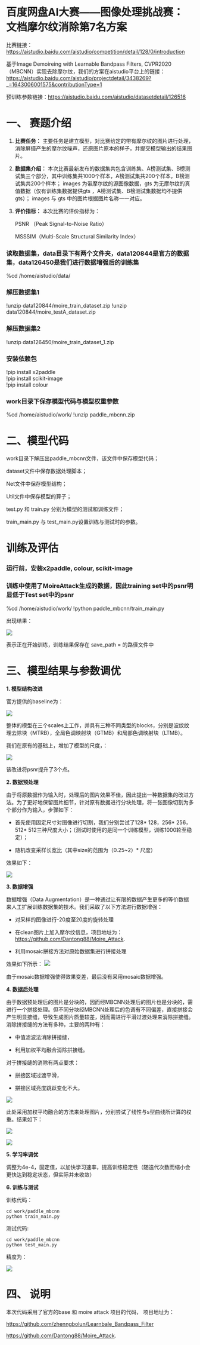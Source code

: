 # 百度网盘AI大赛——图像处理挑战赛：文档摩尔纹消除第7名方案

比赛链接：https://aistudio.baidu.com/aistudio/competition/detail/128/0/introduction

基于Image Demoireing with Learnable Bandpass Filters, CVPR2020（MBCNN）实现去除摩尔纹，我们的方案在aistudio平台上的链接：https://aistudio.baidu.com/aistudio/projectdetail/3438269?_=1643006001575&contributionType=1

预训练参数链接：https://aistudio.baidu.com/aistudio/datasetdetail/126516

# **一、 赛题介绍**

1. **比赛任务**： 主要任务是建立模型，对比赛给定的带有摩尔纹的图片进行处理，消除屏摄产生的摩尔纹噪声，还原图片原本的样子，并提交模型输出的结果图片。

2. **数据集介绍：** 本次比赛最新发布的数据集共包含训练集、A榜测试集、B榜测试集三个部分，其中训练集共1000个样本，A榜测试集共200个样本，B榜测试集共200个样本； images 为带摩尔纹的源图像数据，gts 为无摩尔纹的真值数据（仅有训练集数据提供gts ，A榜测试集、B榜测试集数据均不提供gts）； images 与 gts 中的图片根据图片名称一一对应。

3. **评价指标：** 本次比赛的评价指标为：

    PSNR （Peak Signal-to-Noise Ratio）

    MSSSIM（Multi-Scale Structural Similarity Index）


### 读取数据集，data目录下有两个文件夹，data120844是官方的数据集，data126450是我们进行数据增强后的训练集
%cd /home/aistudio/data/
### 解压数据集1
!unzip data120844/moire_train_dataset.zip
!unzip data120844/moire_testA_dataset.zip
### 解压数据集2
!unzip data126450/moire_train_dataset_1.zip


### 安装依赖包
!pip install x2paddle  
!pip install scikit-image  
!pip install colour


### work目录下保存模型代码与模型权重参数
%cd /home/aistudio/work/
!unzip paddle_mbcnn.zip


# 二、模型代码

work目录下解压出paddle_mbcnn文件，该文件中保存模型代码；

dataset文件中保存数据处理脚本；

Net文件中保存模型结构；

Util文件中保存模型的算子；

test.py 和 train.py 分别为模型的测试和训练文件；

train_main.py 与 test_main.py设置训练与测试时的参数。






# 训练及评估
### 运行前，安装x2paddle, colour, scikit-image
### 训练中使用了MoireAttack生成的数据，因此training set中的psnr明显低于Test set中的psnr
%cd /home/aistudio/work/
!python paddle_mbcnn/train_main.py





出现结果：

![](https://ai-studio-static-online.cdn.bcebos.com/d358b5da9d6740eda10a9ff967a3bdb0aa726a28f9994e908cc7fc7063d52368)


表示正在开始训练，训练结果保存在 save_path = 的路径文件中




# 三、模型结果与参数调优




**1. 模型结构改进**

官方提供的baseline为：

![](https://ai-studio-static-online.cdn.bcebos.com/cd3cf74d472e4b169f7084754aed1314dfe31eaa6f8d42c6a77ef78a119a13d7)


整体的模型在三个scales上工作，并具有三种不同类型的blocks，分别是波纹纹理去除块（MTRB），全局色调映射块（GTMB）和局部色调映射块（LTMB）。

我们在原有的基础上，增加了模型的尺度，：

![](https://ai-studio-static-online.cdn.bcebos.com/1e70315091df42a89c7b33131584463f50be6e70b3dc4efcae54a771f60ba1dd)


该改进将psnr提升了3个点。






**2. 数据预处理**

由于将原数据作为输入时，处理后的图片效果不佳，因此提出一种数据集的改进方法。为了更好地保留图片细节，针对原有数据进行分块处理，将一张图像切割为多个部分作为输入，步骤如下：

* 首先使用固定尺寸对图像进行切割，我们分别尝试了128* 128，256* 256，512* 512三种尺度大小；（测试时使用的是同一个训练模型，训练1000轮至稳定）；

* 随机改变采样长宽比（其中size的范围为（0.25~2）* 尺度）

效果如下：

![](https://ai-studio-static-online.cdn.bcebos.com/8d9b4665f4544bb4be427691f2b0dba852e03fe91ef04df49fbf06e37bfe3744)





**3. 数据增强**

数据增强（Data Augmentation）是一种通过让有限的数据产生更多的等价数据来人工扩展训练数据集的技术。我们采取了以下方法进行数据增强：

* 对采样的图像进行-20度至20度的旋转处理

* 在clean图片上加入摩尔纹信息，项目地址为：https://github.com/Dantong88/Moire_Attack.

* 利用mosaic拼接方法对原始数据集进行拼接处理

效果如下所示：
![](https://ai-studio-static-online.cdn.bcebos.com/520ee84fc5ab4eb0bfbb298ea5ec6300f61dc8d1afc04d87be4743e13cb930fa)


由于mosaic数据增强使得效果变差，最后没有采用mosaic数据增强。






**4. 数据后处理**

由于数据预处理后的图片是分块的，因而经MBCNN处理后的图片也是分块的，需进行一个拼接处理。但不同分块经MBCNN处理后的色调有不同偏差，直接拼接会产生明显接缝，导致生成图片质量较差，因而需进行平滑过渡处理来消除拼接缝。消除拼接缝的方法有多种，主要的两种有：

  * 中值滤波法消除拼接缝，

* 利用加权平均融合消除拼接缝。

对于拼接缝的消除有两点要求：

* 拼接区域过渡平滑，

* 拼接区域亮度跳跃变化不大。

![](https://ai-studio-static-online.cdn.bcebos.com/d526f2721dae45bf9f574c7ab6ff80ed5c500b2f53644c9da27d24e5a8e1f7cc)


此处采用加权平均融合的方法来处理图片，分别尝试了线性与s型曲线所计算的权重。结果如下：

  
![](https://ai-studio-static-online.cdn.bcebos.com/47aac85207ce43c68f02597af62bdd7550b8fd16a0d94431833d3cf79af3e654)


![](https://ai-studio-static-online.cdn.bcebos.com/5c78a8694cd54f529141ad29acc4add789a51e53b1054f75a73109e0d1c3340a)



**5. 学习率调优**

调整为4e-4，固定值，以加快学习速率，提高训练稳定性（随迭代次数而缩小会更快达到稳定状态，但实际并未收敛）







**6. 训练与测试**

训练代码：

```
cd work/paddle_mbcnn
python train_main.py
```

测试代码:
```
cd work/paddle_mbcnn
python test_main.py
```


精度为：

![](https://ai-studio-static-online.cdn.bcebos.com/4af2b1170c1249e79a98a5a2397ec2d707b80febfbdf406bbcd547f6a084752e)





# 四、 说明

本次代码采用了官方的base 和 moire attack 项目的代码，
项目地址为：

https://github.com/zhenngbolun/Learnbale_Bandpass_Filter

https://github.com/Dantong88/Moire_Attack.
